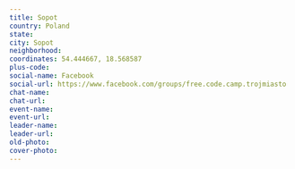 ```yaml
---
title: Sopot
country: Poland
state: 
city: Sopot
neighborhood: 
coordinates: 54.444667, 18.568587
plus-code:
social-name: Facebook
social-url: https://www.facebook.com/groups/free.code.camp.trojmiasto
chat-name:
chat-url:
event-name:
event-url:
leader-name:
leader-url:
old-photo: 
cover-photo:
---
```

